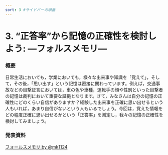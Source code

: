 ```yaml
---
sort: 3 #サイドバーの順番
---
```

# 3. “正答率”から記憶の正確性を検討しよう: ―フォルスメモリ―

### 概要
日常生活においても，学業においても，様々な出来事や知識を「覚えて」，そして，その後，「思い出す」という記憶は密接に関わっています。例えば，交通事故などの目撃証言においては，車の色や車種，運転手の顔や性別といった目撃者の記憶は裁判において重要な証拠となります。さて，みなさんは自分の記憶の正確性にどのくらい自信がありますか？経験した出来事を正確に思い出せるという人もいれば，あまり自信がないという人もいるでしょう。今回は，覚えた情報をどの程度正確に思い出せるかという「正答率」を測定し，我々の記憶の正確性を検討してみましょう。

### 発表資料
<script async class="docswell-embed" src="https://s.docswell.com/assets/libs/docswell-embed/docswell-embed.min.js" data-src="https://www.docswell.com/slide/KR2D25/embed?key=falsememory" data-aspect="0.5625"></script><div class="docswell-link"><a href="https://www.docswell.com/s/mk1124/KR2D25-falsememory">フォールスメモリ by @mk1124</a></div>